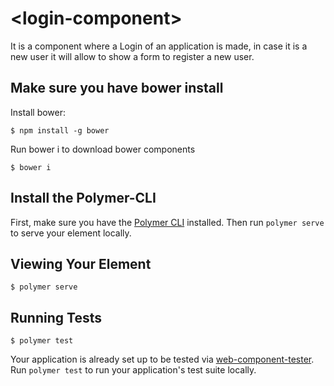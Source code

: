 # \<login-component\>

It is a component where a Login of an application is made, in case it is a new user it will allow to show a form to register a new user.

## Make sure you have bower install
Install bower:

```
$ npm install -g bower
```

Run bower i to download bower components
```
$ bower i
```

## Install the Polymer-CLI

First, make sure you have the [Polymer CLI](https://www.npmjs.com/package/polymer-cli) installed. Then run `polymer serve` to serve your element locally.

## Viewing Your Element

```
$ polymer serve
```

## Running Tests

```
$ polymer test
```

Your application is already set up to be tested via [web-component-tester](https://github.com/Polymer/web-component-tester). Run `polymer test` to run your application's test suite locally.
